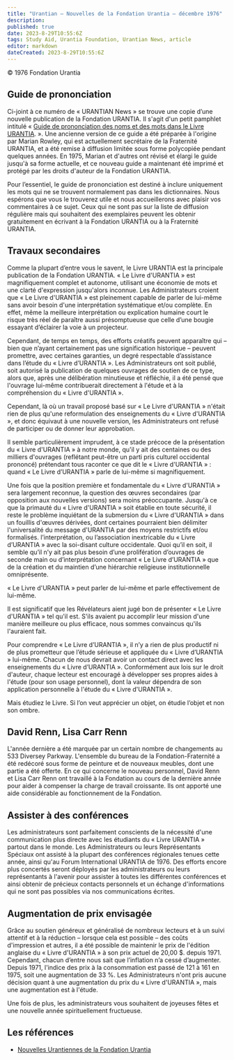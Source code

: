```yaml
---
title: "Urantian — Nouvelles de la Fondation Urantia — décembre 1976"
description: 
published: true
date: 2023-8-29T10:55:6Z
tags: Study Aid, Urantia Foundation, Urantian News, article
editor: markdown
dateCreated: 2023-8-29T10:55:6Z
---
```


<p class="v-card v-sheet theme--light grey lighten-3 px-2">© 1976 Fondation Urantia</p>



## Guide de prononciation

Ci-joint à ce numéro de « URANTIAN News » se trouve une copie d’une nouvelle publication de la Fondation URANTIA. Il s'agit d'un petit pamphlet intitulé « [Guide de prononciation des noms et des mots dans le Livre URANTIA](https://www.urantia.org/study/guide-pronunciation-names-and-words-in-urantia-book). ». Une ancienne version de ce guide a été préparée à l'origine par Marian Rowley, qui est actuellement secrétaire de la Fraternité URANTIA, et a été remise à diffusion limitée sous forme polycopiée pendant quelques années. En 1975, Marian et d'autres ont révisé et élargi le guide jusqu'à sa forme actuelle, et ce nouveau guide a maintenant été imprimé et protégé par les droits d'auteur de la Fondation URANTIA.

Pour l’essentiel, le guide de prononciation est destiné à inclure uniquement les mots qui ne se trouvent normalement pas dans les dictionnaires. Nous espérons que vous le trouverez utile et nous accueillerons avec plaisir vos commentaires à ce sujet. Ceux qui ne sont pas sur la liste de diffusion régulière mais qui souhaitent des exemplaires peuvent les obtenir gratuitement en écrivant à la Fondation URANTIA ou à la Fraternité URANTIA.

## Travaux secondaires

Comme la plupart d’entre vous le savent, le Livre URANTIA est la principale publication de la Fondation URANTIA. « Le Livre d'URANTIA » est magnifiquement complet et autonome, utilisant une économie de mots et une clarté d'expression jusqu'alors inconnue. Les Administrateurs croient que « Le Livre d'URANTIA » est pleinement capable de parler de lui-même sans avoir besoin d'une interprétation systématique et/ou complète. En effet, même la meilleure interprétation ou explication humaine court le risque très réel de paraître aussi présomptueuse que celle d’une bougie essayant d’éclairer la voie à un projecteur.

Cependant, de temps en temps, des efforts créatifs peuvent apparaître qui – bien que n’ayant certainement pas une signification historique – peuvent promettre, avec certaines garanties, un degré respectable d’assistance dans l’étude du « Livre d’URANTIA ». Les Administrateurs ont soit publié, soit autorisé la publication de quelques ouvrages de soutien de ce type, alors que, après une délibération minutieuse et réfléchie, il a été pensé que l'ouvrage lui-même contribuerait directement à l'étude et à la compréhension du « Livre d'URANTIA ».

Cependant, là où un travail proposé basé sur « Le Livre d'URANTIA » n'était rien de plus qu'une reformulation des enseignements du « Livre d'URANTIA », et donc équivaut à une nouvelle version, les Administrateurs ont refusé de participer ou de donner leur approbation.

Il semble particulièrement imprudent, à ce stade précoce de la présentation du « Livre d'URANTIA » à notre monde, qu'il y ait des centaines ou des milliers d'ouvrages (reflétant peut-être un parti pris culturel occidental prononcé) prétendant tous raconter ce que dit le « Livre d'URANTIA » : quand « Le Livre d’URANTIA » parle de lui-même si magnifiquement.

Une fois que la position première et fondamentale du « Livre d'URANTIA » sera largement reconnue, la question des œuvres secondaires (par opposition aux nouvelles versions) sera moins préoccupante. Jusqu'à ce que la primauté du « Livre d'URANTIA » soit établie en toute sécurité, il reste le problème inquiétant de la submersion du « Livre d'URANTIA » dans un fouillis d'œuvres dérivées, dont certaines pourraient bien délimiter l'universalité du message d'URANTIA par des moyens restrictifs et/ou formalisés. l’interprétation, ou l’association inextricable du « Livre d’URANTIA » avec la soi-disant culture occidentale. Quoi qu’il en soit, il semble qu’il n’y ait pas plus besoin d’une prolifération d’ouvrages de seconde main ou d’interprétation concernant « Le Livre d’URANTIA » que de la création et du maintien d’une hiérarchie religieuse institutionnelle omniprésente.

« Le Livre d'URANTIA » peut parler de lui-même et parle effectivement de lui-même.

Il est significatif que les Révélateurs aient jugé bon de présenter « Le Livre d'URANTIA » tel qu'il est. S'ils avaient pu accomplir leur mission d'une manière meilleure ou plus efficace, nous sommes convaincus qu'ils l'auraient fait.

Pour comprendre « Le Livre d’URANTIA », il n’y a rien de plus productif ni de plus prometteur que l’étude sérieuse et appliquée du « Livre d’URANTIA » lui-même. Chacun de nous devrait avoir un contact direct avec les enseignements du « Livre d’URANTIA ». Conformément aux lois sur le droit d'auteur, chaque lecteur est encouragé à développer ses propres aides à l'étude (pour son usage personnel), dont la valeur dépendra de son application personnelle à l'étude du « Livre d'URANTIA ».

Mais étudiez le Livre. Si l’on veut apprécier un objet, on étudie l’objet et non son ombre.

## David Renn, Lisa Carr Renn

L'année dernière a été marquée par un certain nombre de changements au 533 Diversey Parkway. L'ensemble du bureau de la Fondation-Fraternité a été redécoré sous forme de peinture et de nouveaux meubles, dont une partie a été offerte. En ce qui concerne le nouveau personnel, David Renn et Lisa Carr Renn ont travaillé à la Fondation au cours de la dernière année pour aider à compenser la charge de travail croissante. Ils ont apporté une aide considérable au fonctionnement de la Fondation.

## Assister à des conférences

Les administrateurs sont parfaitement conscients de la nécessité d'une communication plus directe avec les étudiants du « Livre URANTIA » partout dans le monde. Les Administrateurs ou leurs Représentants Spéciaux ont assisté à la plupart des conférences régionales tenues cette année, ainsi qu'au Forum International URANTIA de 1976. Des efforts encore plus concertés seront déployés par les administrateurs ou leurs représentants à l'avenir pour assister à toutes les différentes conférences et ainsi obtenir de précieux contacts personnels et un échange d'informations qui ne sont pas possibles via nos communications écrites.

## Augmentation de prix envisagée

Grâce au soutien généreux et généralisé de nombreux lecteurs et à un suivi attentif et à la réduction – lorsque cela est possible – des coûts d'impression et autres, il a été possible de maintenir le prix de l'édition anglaise du « Livre d'URANTIA » à son prix actuel de 20,00 $. depuis 1971. Cependant, chacun d’entre nous sait que l’inflation n’a cessé d’augmenter. Depuis 1971, l'indice des prix à la consommation est passé de 121 à 161 en 1975, soit une augmentation de 33 %. Les Administrateurs n'ont pris aucune décision quant à une augmentation du prix du « Livre d'URANTIA », mais une augmentation est à l'étude.

Une fois de plus, les administrateurs vous souhaitent de joyeuses fêtes et une nouvelle année spirituellement fructueuse.


## Les références

- [Nouvelles Urantiennes de la Fondation Urantia](https://www.urantia.org/news/1976-12)

